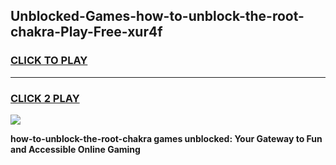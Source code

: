 
## Unblocked-Games-how-to-unblock-the-root-chakra-Play-Free-xur4f
<h3>
<a href="https://premium76.site?title=how-to-unblock-the-root-chakra&ref=10A">CLICK TO PLAY</a></h3>
<hr>

<h3>
<a href="https://premium76.site?title=how-to-unblock-the-root-chakra&ref=10A">CLICK 2 PLAY</a>
  
</h3>

<a href="https://premium76.site?title=how-to-unblock-the-root-chakra&ref=10A"><img src="https://clearcache.store/games.png"></a>


**how-to-unblock-the-root-chakra games unblocked: Your Gateway to Fun and Accessible Online Gaming**
